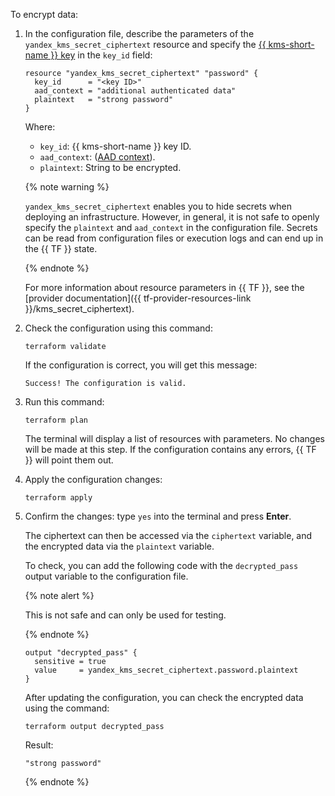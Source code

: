 To encrypt data:

1. In the configuration file, describe the parameters of the `yandex_kms_secret_ciphertext` resource and specify the [{{ kms-short-name }} key](../../kms/concepts/key.md) in the `key_id` field:

   ```hcl
   resource "yandex_kms_secret_ciphertext" "password" {
     key_id      = "<key ID>"
     aad_context = "additional authenticated data"
     plaintext   = "strong password"
   }
   ```

   Where:

   * `key_id`: {{ kms-short-name }} key ID.
   * `aad_context`: ([AAD context](../../kms/concepts/encryption.md#add-context)).
   * `plaintext`: String to be encrypted.

   {% note warning %}

   `yandex_kms_secret_ciphertext` enables you to hide secrets when deploying an infrastructure. However, in general, it is not safe to openly specify the `plaintext` and `aad_context` in the configuration file. Secrets can be read from configuration files or execution logs and can end up in the {{ TF }} state.

   {% endnote %}

   For more information about resource parameters in {{ TF }}, see the [provider documentation]({{ tf-provider-resources-link }}/kms_secret_ciphertext).

1. Check the configuration using this command:

   ```
   terraform validate
   ```

   If the configuration is correct, you will get this message:

   ```
   Success! The configuration is valid.
   ```

1. Run this command:

   ```
   terraform plan
   ```

   The terminal will display a list of resources with parameters. No changes will be made at this step. If the configuration contains any errors, {{ TF }} will point them out.

1. Apply the configuration changes:

   ```
   terraform apply
   ```

1. Confirm the changes: type `yes` into the terminal and press **Enter**.

   The ciphertext can then be accessed via the `ciphertext` variable, and the encrypted data via the `plaintext` variable.


   To check, you can add the following code with the `decrypted_pass` output variable to the configuration file.

   {% note alert %}

   This is not safe and can only be used for testing.

   {% endnote %}

   ```hcl
   output "decrypted_pass" {
     sensitive = true
     value     = yandex_kms_secret_ciphertext.password.plaintext
   }
   ```

   After updating the configuration, you can check the encrypted data using the command:

   ```hcl
   terraform output decrypted_pass
   ```

   Result:

   ```
   "strong password"
   ```

   {% endnote %}

